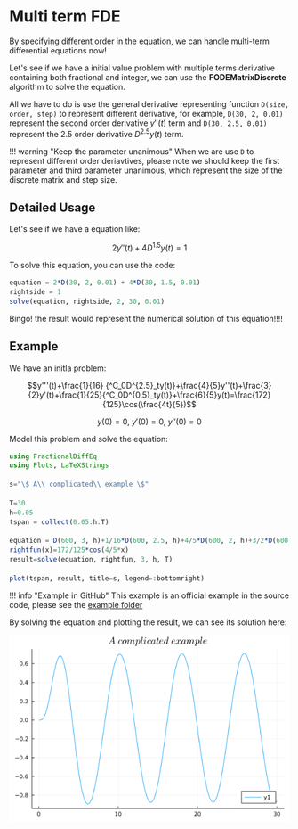 # Multi term FDE

By specifying different order in the equation, we can handle multi-term differential equations now!

Let's see if we have a initial value problem with multiple terms derivative containing both fractional and integer, we can use the **FODEMatrixDiscrete** algorithm to solve the equation.

All we have to do is use the general derivative representing function ```D(size, order, step)``` to represent different derivative, for example, ```D(30, 2, 0.01)``` represent the second order derivative $y''(t)$ term and ```D(30, 2.5, 0.01)``` represent the 2.5 order derivative $D^{2.5}y(t)$ term.

!!! warning "Keep the parameter unanimous"
    When we are use ```D``` to represent different order deriavtives, please note we should keep the first parameter and third parameter unanimous, which represent the size of the discrete matrix and step size.

## Detailed Usage

Let's see if we have a equation like:

```math
2y''(t)+4D^{1.5}y(t)=1
```

To solve this equation, you can use the code:

```julia
equation = 2*D(30, 2, 0.01) + 4*D(30, 1.5, 0.01)
rightside = 1
solve(equation, rightside, 2, 30, 0.01)
```

Bingo! the result would represent the numerical solution of this equation!!!!

## Example

We have an initla problem:

```math
y'''(t)+\frac{1}{16} {^C_0D^{2.5}_ty(t)}+\frac{4}{5}y''(t)+\frac{3}{2}y'(t)+\frac{1}{25}{^C_0D^{0.5}_ty(t)}+\frac{6}{5}y(t)=\frac{172}{125}\cos(\frac{4t}{5})
```

```math
y(0)=0,\ y'(0)=0,\ y''(0)=0
```

Model this problem and solve the equation:

```julia
using FractionalDiffEq
using Plots, LaTeXStrings

s="\$ A\\ complicated\\ example \$"

T=30
h=0.05
tspan = collect(0.05:h:T)

equation = D(600, 3, h)+1/16*D(600, 2.5, h)+4/5*D(600, 2, h)+3/2*D(600, 1, h)+1/25*D(600, 0.5, h)+6/5*D(600, 1, h);
rightfun(x)=172/125*cos(4/5*x)
result=solve(equation, rightfun, 3, h, T)

plot(tspan, result, title=s, legend=:bottomright)
```

!!! info "Example in GitHub"
    This example is an official example in the source code, please see the [example folder](https://github.com/SciFracX/FractionalDiffEq.jl/blob/master/examples/complicated_example.jl)

By solving the equation and plotting the result, we can see its solution here:

![Solution](./assets/complicated_example.png)